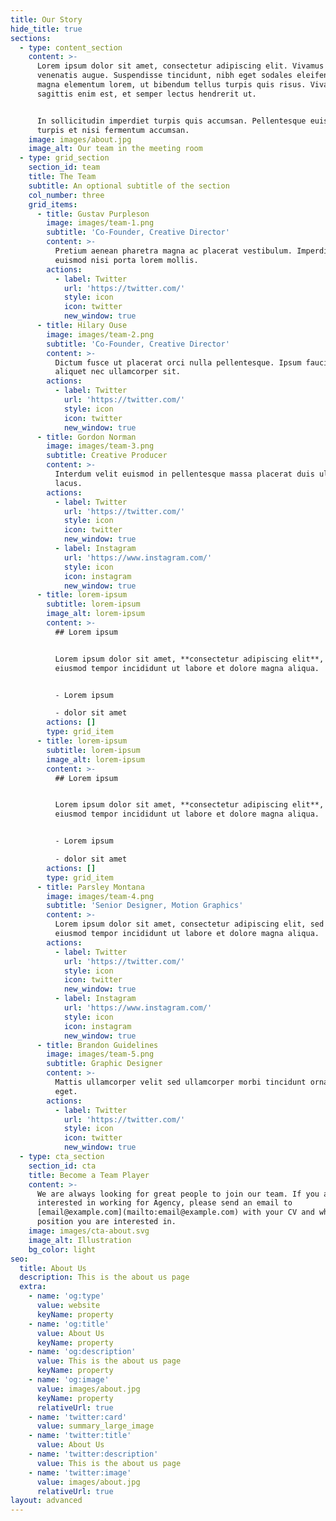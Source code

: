 ```yaml
---
title: Our Story
hide_title: true
sections:
  - type: content_section
    content: >-
      Lorem ipsum dolor sit amet, consectetur adipiscing elit. Vivamus vel
      venenatis augue. Suspendisse tincidunt, nibh eget sodales eleifend, lectus
      magna elementum lorem, ut bibendum tellus turpis quis risus. Vivamus
      sagittis enim est, et semper lectus hendrerit ut.


      In sollicitudin imperdiet turpis quis accumsan. Pellentesque euismod
      turpis et nisi fermentum accumsan.
    image: images/about.jpg
    image_alt: Our team in the meeting room
  - type: grid_section
    section_id: team
    title: The Team
    subtitle: An optional subtitle of the section
    col_number: three
    grid_items:
      - title: Gustav Purpleson
        image: images/team-1.png
        subtitle: 'Co-Founder, Creative Director'
        content: >-
          Pretium aenean pharetra magna ac placerat vestibulum. Imperdiet sed
          euismod nisi porta lorem mollis.
        actions:
          - label: Twitter
            url: 'https://twitter.com/'
            style: icon
            icon: twitter
            new_window: true
      - title: Hilary Ouse
        image: images/team-2.png
        subtitle: 'Co-Founder, Creative Director'
        content: >-
          Dictum fusce ut placerat orci nulla pellentesque. Ipsum faucibus vitae
          aliquet nec ullamcorper sit.
        actions:
          - label: Twitter
            url: 'https://twitter.com/'
            style: icon
            icon: twitter
            new_window: true
      - title: Gordon Norman
        image: images/team-3.png
        subtitle: Creative Producer
        content: >-
          Interdum velit euismod in pellentesque massa placerat duis ultricies
          lacus.
        actions:
          - label: Twitter
            url: 'https://twitter.com/'
            style: icon
            icon: twitter
            new_window: true
          - label: Instagram
            url: 'https://www.instagram.com/'
            style: icon
            icon: instagram
            new_window: true
      - title: lorem-ipsum
        subtitle: lorem-ipsum
        image_alt: lorem-ipsum
        content: >-
          ## Lorem ipsum


          Lorem ipsum dolor sit amet, **consectetur adipiscing elit**, sed do
          eiusmod tempor incididunt ut labore et dolore magna aliqua.


          - Lorem ipsum

          - dolor sit amet
        actions: []
        type: grid_item
      - title: lorem-ipsum
        subtitle: lorem-ipsum
        image_alt: lorem-ipsum
        content: >-
          ## Lorem ipsum


          Lorem ipsum dolor sit amet, **consectetur adipiscing elit**, sed do
          eiusmod tempor incididunt ut labore et dolore magna aliqua.


          - Lorem ipsum

          - dolor sit amet
        actions: []
        type: grid_item
      - title: Parsley Montana
        image: images/team-4.png
        subtitle: 'Senior Designer, Motion Graphics'
        content: >-
          Lorem ipsum dolor sit amet, consectetur adipiscing elit, sed do
          eiusmod tempor incididunt ut labore et dolore magna aliqua.
        actions:
          - label: Twitter
            url: 'https://twitter.com/'
            style: icon
            icon: twitter
            new_window: true
          - label: Instagram
            url: 'https://www.instagram.com/'
            style: icon
            icon: instagram
            new_window: true
      - title: Brandon Guidelines
        image: images/team-5.png
        subtitle: Graphic Designer
        content: >-
          Mattis ullamcorper velit sed ullamcorper morbi tincidunt ornare massa
          eget.
        actions:
          - label: Twitter
            url: 'https://twitter.com/'
            style: icon
            icon: twitter
            new_window: true
  - type: cta_section
    section_id: cta
    title: Become a Team Player
    content: >-
      We are always looking for great people to join our team. If you are
      interested in working for Agency, please send an email to
      [email@example.com](mailto:email@example.com) with your CV and which
      position you are interested in.
    image: images/cta-about.svg
    image_alt: Illustration
    bg_color: light
seo:
  title: About Us
  description: This is the about us page
  extra:
    - name: 'og:type'
      value: website
      keyName: property
    - name: 'og:title'
      value: About Us
      keyName: property
    - name: 'og:description'
      value: This is the about us page
      keyName: property
    - name: 'og:image'
      value: images/about.jpg
      keyName: property
      relativeUrl: true
    - name: 'twitter:card'
      value: summary_large_image
    - name: 'twitter:title'
      value: About Us
    - name: 'twitter:description'
      value: This is the about us page
    - name: 'twitter:image'
      value: images/about.jpg
      relativeUrl: true
layout: advanced
---
```

